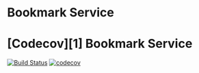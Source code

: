 # Bookmark Service
# [Codecov][1] Bookmark Service
[![Build Status](https://travis-ci.com/rajangare/bookmark-services.svg?branch=master)](https://travis-ci.com/rajangare/bookmark-services)
[![codecov](https://codecov.io/gh/codecov/bookmark-services/branch/master/graph/badge.svg)](https://codecov.io/gh/codecov/bookmark-services)